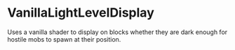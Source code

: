 # VanillaLightLevelDisplay
Uses a vanilla shader to display on blocks whether they are dark enough for hostile mobs to spawn at their position.
